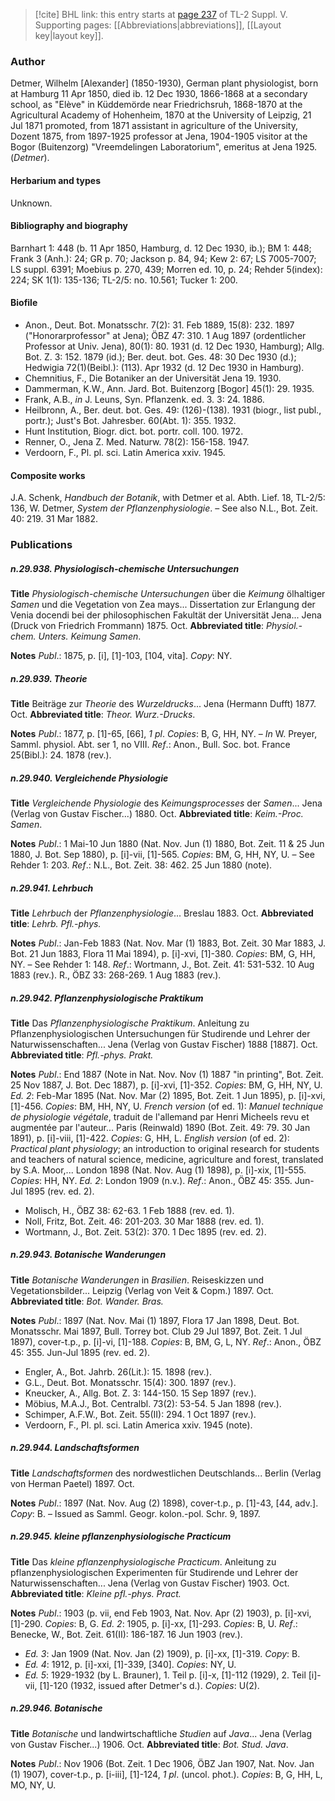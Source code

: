 > [!cite] BHL link: this entry starts at [page 237](https://www.biodiversitylibrary.org/item/103833#page/249/mode/1up) of TL-2 Suppl. V.
> Supporting pages: [[Abbreviations|abbreviations]], [[Layout key|layout key]].

### Author

Detmer, Wilhelm \[Alexander\] (1850-1930), German plant physiologist, born at Hamburg 11 Apr 1850, died ib. 12 Dec 1930, 1866-1868 at a secondary school, as "Elève" in Küddemörde near Friedrichsruh, 1868-1870 at the Agricultural Academy of Hohenheim, 1870 at the University of Leipzig, 21 Jul 1871 promoted, from 1871 assistant in agriculture of the University, Dozent 1875, from 1897-1925 professor at Jena, 1904-1905 visitor at the Bogor (Buitenzorg) "Vreemdelingen Laboratorium", emeritus at Jena 1925. (*Detmer*).

#### Herbarium and types

Unknown.

#### Bibliography and biography

Barnhart 1: 448 (b. 11 Apr 1850, Hamburg, d. 12 Dec 1930, ib.); BM 1: 448; Frank 3 (Anh.): 24; GR p. 70; Jackson p. 84, 94; Kew 2: 67; LS 7005-7007; LS suppl. 6391; Moebius p. 270, 439; Morren ed. 10, p. 24; Rehder 5(index): 224; SK 1(1): 135-136; TL-2/5: no. 10.561; Tucker 1: 200.

#### Biofile

- Anon., Deut. Bot. Monatsschr. 7(2): 31. Feb 1889, 15(8): 232. 1897 ("Honorarprofessor" at Jena); ÖBZ 47: 310. 1 Aug 1897 (ordentlicher Professor at Univ. Jena), 80(1): 80. 1931 (d. 12 Dec 1930, Hamburg); Allg. Bot. Z. 3: 152. 1879 (id.); Ber. deut. bot. Ges. 48: 30 Dec 1930 (d.); Hedwigia 72(1)(Beibl.): (113). Apr 1932 (d. 12 Dec 1930 in Hamburg).
- Chemnitius, F., Die Botaniker an der Universität Jena 19. 1930.
- Dammerman, K.W., Ann. Jard. Bot. Buitenzorg \[Bogor\] 45(1): 29. 1935.
- Frank, A.B., *in* J. Leuns, Syn. Pflanzenk. ed. 3. 3: 24. 1886.
- Heilbronn, A., Ber. deut. bot. Ges. 49: (126)-(138). 1931 (biogr., list publ., portr.); Just's Bot. Jahresber. 60(Abt. 1): 355. 1932.
- Hunt Institution, Biogr. dict. bot. portr. coll. 100. 1972.
- Renner, O., Jena Z. Med. Naturw. 78(2): 156-158. 1947.
- Verdoorn, F., Pl. pl. sci. Latin America xxiv. 1945.

#### Composite works

J.A. Schenk, *Handbuch der Botanik*, with Detmer et al. Abth. Lief. 18, TL-2/5: 136, W. Detmer, *System der Pflanzenphysiologie*. – See also N.L., Bot. Zeit. 40: 219. 31 Mar 1882.

### Publications

##### n.29.938. Physiologisch-chemische Untersuchungen

**Title**
*Physiologisch-chemische Untersuchungen* über die *Keimung* ölhaltiger *Samen* und die Vegetation von Zea mays... Dissertation zur Erlangung der Venia docendi bei der philosophischen Fakultät der Universität Jena... Jena (Druck von Friedrich Frommann) 1875. Oct.
**Abbreviated title**: *Physiol.-chem. Unters. Keimung Samen*.

**Notes**
*Publ*.: 1875, p. \[i\], \[1\]-103, \[104, vita\]. *Copy*: NY.

##### n.29.939. Theorie

**Title**
Beiträge zur *Theorie* des *Wurzeldrucks*... Jena (Hermann Dufft) 1877. Oct.
**Abbreviated title**: *Theor. Wurz.-Drucks*.

**Notes**
*Publ*.: 1877, p. \[1\]-65, \[66\], *1 pl*. *Copies*: B, G, HH, NY. – *In* W. Preyer, Samml. physiol. Abt. ser 1, no VIII.
*Ref*.: Anon., Bull. Soc. bot. France 25(Bibl.): 24. 1878 (rev.).

##### n.29.940. Vergleichende Physiologie

**Title**
*Vergleichende Physiologie* des *Keimungsprocesses* der *Samen*... Jena (Verlag von Gustav Fischer...) 1880. Oct.
**Abbreviated title**: *Keim.-Proc. Samen*.

**Notes**
*Publ*.: 1 Mai-10 Jun 1880 (Nat. Nov. Jun (1) 1880, Bot. Zeit. 11 & 25 Jun 1880, J. Bot. Sep 1880), p. \[i\]-vii, \[1\]-565. *Copies*: BM, G, HH, NY, U. – See Rehder 1: 203.
*Ref*.: N.L., Bot. Zeit. 38: 462. 25 Jun 1880 (note).

##### n.29.941. Lehrbuch

**Title**
*Lehrbuch* der *Pflanzenphysiologie*... Breslau 1883. Oct.
**Abbreviated title**: *Lehrb. Pfl.-phys.*

**Notes**
*Publ*.: Jan-Feb 1883 (Nat. Nov. Mar (1) 1883, Bot. Zeit. 30 Mar 1883, J. Bot. 21 Jun 1883, Flora 11 Mai 1894), p. \[i\]-xvi, \[1\]-380. *Copies*: BM, G, HH, NY. – See Rehder 1: 148.
*Ref*.: Wortmann, J., Bot. Zeit. 41: 531-532. 10 Aug 1883 (rev.). R., ÖBZ 33: 268-269. 1 Aug 1883 (rev.).

##### n.29.942. Pflanzenphysiologische Praktikum

**Title**
Das *Pflanzenphysiologische Praktikum*. Anleitung zu Pflanzenphysiologischen Untersuchungen für Studirende und Lehrer der Naturwissenschaften... Jena (Verlag von Gustav Fischer) 1888 \[1887\]. Oct.
**Abbreviated title**: *Pfl.-phys. Prakt.*

**Notes**
*Publ*.: End 1887 (Note in Nat. Nov. Nov (1) 1887 "in printing", Bot. Zeit. 25 Nov 1887, J. Bot. Dec 1887), p. \[i\]-xvi, \[1\]-352. *Copies*: BM, G, HH, NY, U.
*Ed. 2*: Feb-Mar 1895 (Nat. Nov. Mar (2) 1895, Bot. Zeit. 1 Jun 1895), p. \[i\]-xvi, \[1\]-456.
*Copies*: BM, HH, NY, U.
*French version* (of ed. 1): *Manuel technique de physiologie végétale*, traduit de l'allemand par Henri Micheels revu et augmentée par l'auteur... Paris (Reinwald) 1890 (Bot. Zeit. 49: 79. 30 Jan 1891), p. \[i\]-viii, \[1\]-422. *Copies*: G, HH, L.
*English version* (of ed. 2): *Practical plant physiology*; an introduction to original research for students and teachers of natural science, medicine, agriculture and forest, translated by S.A. Moor,... London 1898 (Nat. Nov. Aug (1) 1898), p. \[i\]-xix, \[1\]-555. *Copies*: HH, NY.
*Ed. 2*: London 1909 (n.v.).
*Ref*.: Anon., ÖBZ 45: 355. Jun-Jul 1895 (rev. ed. 2).
- Molisch, H., ÖBZ 38: 62-63. 1 Feb 1888 (rev. ed. 1).
- Noll, Fritz, Bot. Zeit. 46: 201-203. 30 Mar 1888 (rev. ed. 1).
- Wortmann, J., Bot. Zeit. 53(2): 370. 1 Dec 1895 (rev. ed. 2).

##### n.29.943. Botanische Wanderungen

**Title**
*Botanische Wanderungen* in *Brasilien*. Reiseskizzen und Vegetationsbilder... Leipzig (Verlag von Veit & Copm.) 1897. Oct.
**Abbreviated title**: *Bot. Wander. Bras.*

**Notes**
*Publ*.: 1897 (Nat. Nov. Mai (1) 1897, Flora 17 Jan 1898, Deut. Bot. Monatsschr. Mai 1897, Bull. Torrey bot. Club 29 Jul 1897, Bot. Zeit. 1 Jul 1897), cover-t.p., p. \[i\]-vi, \[1\]-188.
*Copies*: B, BM, G, L, NY.
*Ref*.: Anon., ÖBZ 45: 355. Jun-Jul 1895 (rev. ed. 2).
- Engler, A., Bot. Jahrb. 26(Lit.): 15. 1898 (rev.).
- G.L., Deut. Bot. Monatsschr. 15(4): 300. 1897 (rev.).
- Kneucker, A., Allg. Bot. Z. 3: 144-150. 15 Sep 1897 (rev.).
- Möbius, M.A.J., Bot. Centralbl. 73(2): 53-54. 5 Jan 1898 (rev.).
- Schimper, A.F.W., Bot. Zeit. 55(II): 294. 1 Oct 1897 (rev.).
- Verdoorn, F., Pl. pl. sci. Latin America xxiv. 1945 (note).

##### n.29.944. Landschaftsformen

**Title**
*Landschaftsformen* des nordwestlichen Deutschlands... Berlin (Verlag von Herman Paetel) 1897. Oct.

**Notes**
*Publ*.: 1897 (Nat. Nov. Aug (2) 1898), cover-t.p., p. \[1\]-43, \[44, adv.\]. *Copy*: B. – Issued as Samml. Geogr. kolon.-pol. Schr. 9, 1897.

##### n.29.945. kleine pflanzenphysiologische Practicum

**Title**
Das *kleine pflanzenphysiologische Practicum*. Anleitung zu pflanzenphysiologischen Experimenten für Studirende und Lehrer der Naturwissenschaften... Jena (Verlag von Gustav Fischer) 1903. Oct.
**Abbreviated title**: *Kleine pfl.-phys. Pract.*

**Notes**
*Publ*.: 1903 (p. vii, end Feb 1903, Nat. Nov. Apr (2) 1903), p. \[i\]-xvi, \[1\]-290. *Copies*: B, G.
*Ed. 2*: 1905, p. \[i\]-xx, \[1\]-293. *Copies*: B, U.
*Ref*.: Benecke, W., Bot. Zeit. 61(II): 186-187. 16 Jun 1903 (rev.).
- *Ed. 3*: Jan 1909 (Nat. Nov. Jan (2) 1909), p. \[i\]-xx, \[1\]-319. *Copy*: B.
- *Ed. 4*: 1912, p. \[i\]-xxi, \[1\]-339, \[340\]. *Copies*: NY, U.
- *Ed. 5*: 1929-1932 (by L. Brauner), 1. Teil p. \[i\]-x, \[1\]-112 (1929), 2. Teil \[i\]-vii, \[1\]-120 (1932, issued after Detmer's d.). *Copies*: U(2).

##### n.29.946. Botanische

**Title**
*Botanische* und landwirtschaftliche *Studien* auf *Java*... Jena (Verlag von Gustav Fischer...) 1906. Oct.
**Abbreviated title**: *Bot. Stud. Java*.

**Notes**
*Publ*.: Nov 1906 (Bot. Zeit. 1 Dec 1906, ÖBZ Jan 1907, Nat. Nov. Jan (1) 1907), cover-t.p., p. \[i-iii\], \[1\]-124, *1 pl*. (uncol. phot.). *Copies*: B, G, HH, L, MO, NY, U.

